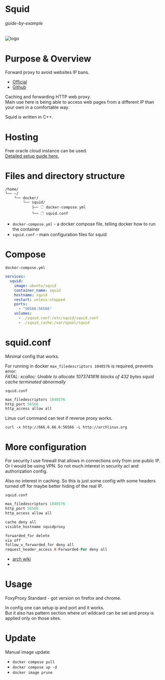 # Squid

###### guide-by-example

![logo](https://i.imgur.com/U42Ot3z.jpg)

# Purpose & Overview

Forward proxy to avoid websites IP bans.<br>

* [Official](http://www.squid-cache.org/)
* [Github](https://github.com/squid-cache/squid)

Caching and forwarding HTTP web proxy.<br>
Main use here is being able to access web pages from a different IP than 
your own in a comfortable way.

Squid is written in C++.

# Hosting

Free oracle cloud instance can be used.<br>
[Detailed setup guide here.](https://github.com/DoTheEvo/selfhosted-apps-docker/tree/master/free_cloud_hosting_VPS)

# Files and directory structure

```
/home/
└── ~/
    └── docker/
        └── squid/
            ├── 🗋 docker-compose.yml
            └── 🗋 squid.conf
```              
* `docker-compose.yml` - a docker compose file, telling docker how to run the container
* `squid.conf` - main configuration files for squid

# Compose

`docker-compose.yml`
```yml
services:
  squid:
    image: ubuntu/squid
    container_name: squid
    hostname: squid
    restart: unless-stopped
    ports:
      - "56566:56566"
    volumes:
      - ./squid.conf:/etc/squid/squid.conf
      - ./squid_cache:/var/spool/squid    
```

# squid.conf

Minimal config that works.<br>

For running in docker `max_filedescriptors 1048576` is required, prevents error:<br>
*FATAL: xcalloc: Unable to allocate 1073741816 blocks of 432 bytes
squid cache terminated abnormally*

`squid.conf`
```php
max_filedescriptors 1048576
http_port 56566
http_access allow all
```

Linux curl command can test if reverse proxy works.

`curl -x http://666.6.66.6:56566 -L http://archlinux.org`

# More configuration

For security I use firewall that allows in connections only from one public IP.
Or I would be using VPN. So not much interest in security acl and authorization config.

Also no interest in caching.
So this is just some config with some headers turned off for maybe better hiding
of the real IP.

`squid.conf`
```php
max_filedescriptors 1048576
http_port 56566
http_access allow all

cache deny all
visible_hostname squidproxy

forwarded_for delete
via off
follow_x_forwarded_for deny all
request_header_access X-Forwarded-For deny all
```

* [arch wiki](https://wiki.archlinux.org/title/Squid)
* 

# Usage

FoxyProxy Standard - got version on firefox and chrome.

In config one can setup ip and port and it works.<br>
But it also has pattern section where url wildcard can be set and proxy is applied
only on those sites.

# Update

Manual image update:

- `docker compose pull`</br>
- `docker compose up -d`</br>
- `docker image prune`

